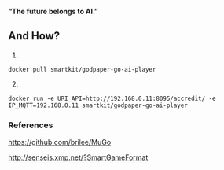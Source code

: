 
__“The future belongs to AI.”__


## And How?

1.
```
docker pull smartkit/godpaper-go-ai-player
```
2. 
```
docker run -e URI_API=http://192.168.0.11:8095/accredit/ -e IP_MQTT=192.168.0.11 smartkit/godpaper-go-ai-player
```

### References

https://github.com/brilee/MuGo

http://senseis.xmp.net/?SmartGameFormat


